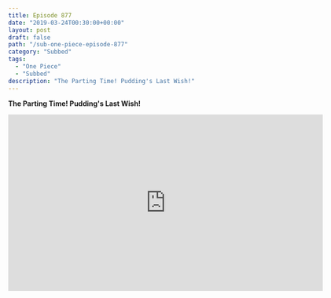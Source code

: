 ```yaml
---
title: Episode 877
date: "2019-03-24T00:30:00+00:00"
layout: post
draft: false
path: "/sub-one-piece-episode-877"
category: "Subbed"
tags:
  - "One Piece"
  - "Subbed"
description: "The Parting Time! Pudding's Last Wish!"
---
```


**The Parting Time! Pudding's Last Wish!**

<iframe width="640" height="360" src="https://www.rapidvideo.com/e/G6FRPHEOJ2" frameborder="0" marginwidth=0 marginheight=0 scrolling=no allowfullscreen></iframe>

